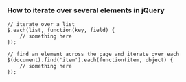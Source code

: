 ### How to iterate over several elements in jQuery

```
// iterate over a list
$.each(list, function(key, field) {
    // something here
});

// find an element across the page and iterate over each
$(document).find('item').each(function(item, object) {
    // something here
});
```
